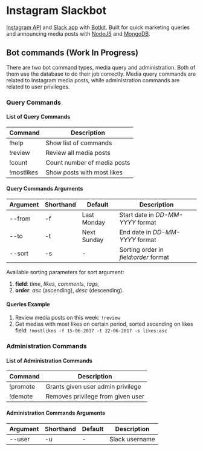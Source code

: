 # Instagram Slackbot

[Instagram API](https://www.instagram.com/developer/endpoints/) and [Slack app](https://efishery.slack.com/apps) with [Botkit](https://github.com/howdyai/botkit). Built for quick marketing queries and announcing media posts with [NodeJS](http://nodejs.org/) and [MongoDB](https://www.mongodb.com/).

## Bot commands (Work In Progress)

There are two bot command types, media query and administration. Both of them use the database to do their job correctly. Media query commands are related to Instagram media posts, while administration commands are related to user privileges.

### Query Commands

#### List of Query Commands

Command     | Description                 |
----------- | --------------------------- |
!help       | Show list of commands       |
!review     | Review all media posts      |
!count      | Count number of media posts |
!mostlikes  | Show posts with most likes  |

#### Query Commands Arguments

Argument     | Shorthand     | Default          | Description                           |
------------ | ------------- | ---------------- | ------------------------------------- |
--from       | -f            | Last Monday      | Start date in *DD-MM-YYYY* format     |
--to         | -t            | Next Sunday      | End date in *DD-MM-YYYY* format       |
--sort       | -s            | -                | Sorting order in *field:order* format |

Available sorting parameters for sort argument:

1. **field**: *time*, *likes*, *comments*, *tags*,
2. **order**: *asc* (ascending), *desc* (descending).

#### Queries Example

1. Review media posts on this week: `!review`
2. Get medias with most likes on certain period, sorted ascending on likes field: `!mostlikes -f 15-06-2017 -t 22-06-2017 -s likes:asc`

### Administration Commands

#### List of Administration Commands

Command     | Description                       |
----------- | --------------------------------- |
!promote    | Grants given user admin privilege |
!demote     | Removes privilege from given user |

#### Administration Commands Arguments

Argument     | Shorthand     | Default          | Description    |
------------ | ------------- | ---------------- | -------------- |
--user       | -u            | -                | Slack username |
